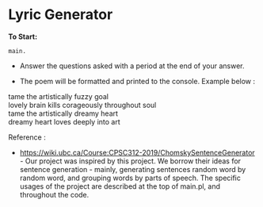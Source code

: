 # Lyric Generator

**To Start:**

`main.`

- Answer the questions asked with a period at the end of your answer.

- The poem will be formatted and printed to the console. Example below :  

tame the artistically fuzzy goal   
lovely brain kills corageously throughout soul  
tame the artistically dreamy heart   
dreamy heart loves deeply into art   
 

Reference : 
- https://wiki.ubc.ca/Course:CPSC312-2019/ChomskySentenceGenerator  - Our project was inspired by this project. We borrow their ideas for sentence generation - mainly, generating sentences random word by random word, and grouping words by parts of speech. The specific usages of the project are described at the top of main.pl, and throughout the code. 


